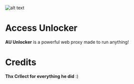 ![alt text](https://BlackChargerz.github.io/nexus.png)
# Access Unlocker
**AU Unlocker** is a powerful web proxy made to run anything!

# Credits
**Thx Crllect for everything he did** :)
